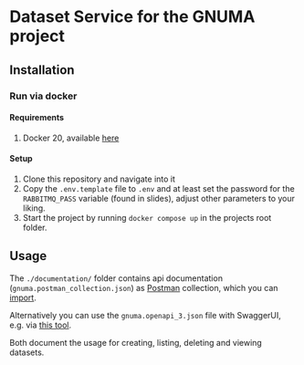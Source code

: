 # Dataset Service for the GNUMA project

## Installation

### Run via docker

#### Requirements

1. Docker 20, available [here](https://docs.docker.com/get-docker/)

#### Setup

1. Clone this repository and navigate into it
2. Copy the `.env.template` file to `.env` and at least set the password 
   for the `RABBITMQ_PASS` variable (found in slides),
   adjust other parameters to your liking.  
3. Start the project by running `docker compose up` in the projects root folder.

## Usage

The `./documentation/` folder contains api documentation (`gnuma.postman_collection.json`) 
as [Postman](https://www.postman.com/) collection, which you can 
[import](https://learning.postman.com/docs/getting-started/importing-and-exporting-data/).

Alternatively you can use the `gnuma.openapi_3.json` file with SwaggerUI,
e.g. via [this tool](https://github.com/flasgger/flasgger).

Both document the usage for creating, listing, deleting and viewing datasets.
 

